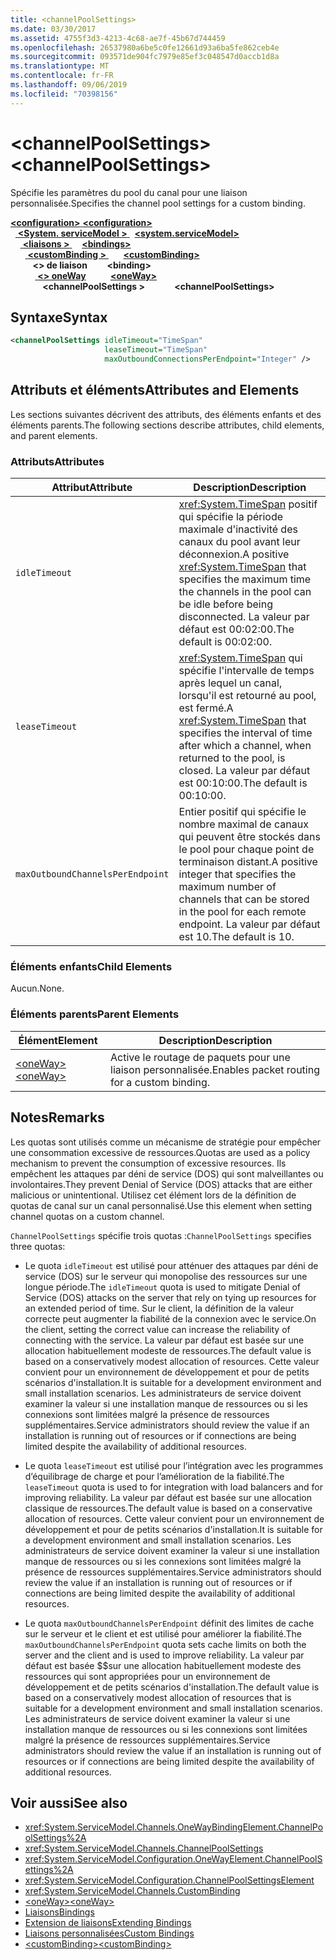 ```yaml
---
title: <channelPoolSettings>
ms.date: 03/30/2017
ms.assetid: 4755f3d3-4213-4c68-ae7f-45b67d744459
ms.openlocfilehash: 26537980a6be5c0fe12661d93a6ba5fe862ceb4e
ms.sourcegitcommit: 093571de904fc7979e85ef3c048547d0accb1d8a
ms.translationtype: MT
ms.contentlocale: fr-FR
ms.lasthandoff: 09/06/2019
ms.locfileid: "70398156"
---
```

# <a name="channelpoolsettings"></a><span data-ttu-id="c0bc2-101">\<channelPoolSettings></span><span class="sxs-lookup"><span data-stu-id="c0bc2-101">\<channelPoolSettings></span></span>
<span data-ttu-id="c0bc2-102">Spécifie les paramètres du pool du canal pour une liaison personnalisée.</span><span class="sxs-lookup"><span data-stu-id="c0bc2-102">Specifies the channel pool settings for a custom binding.</span></span>  
  
<span data-ttu-id="c0bc2-103">[ **\<configuration>** ](../configuration-element.md)</span><span class="sxs-lookup"><span data-stu-id="c0bc2-103">[**\<configuration>**](../configuration-element.md)</span></span>\
<span data-ttu-id="c0bc2-104">&nbsp;&nbsp;[ **\<System. serviceModel >** ](system-servicemodel.md)</span><span class="sxs-lookup"><span data-stu-id="c0bc2-104">&nbsp;&nbsp;[**\<system.serviceModel>**](system-servicemodel.md)</span></span>\
<span data-ttu-id="c0bc2-105">&nbsp;&nbsp;&nbsp;&nbsp;[ **\<liaisons >** ](bindings.md)</span><span class="sxs-lookup"><span data-stu-id="c0bc2-105">&nbsp;&nbsp;&nbsp;&nbsp;[**\<bindings>**](bindings.md)</span></span>\
<span data-ttu-id="c0bc2-106">&nbsp;&nbsp;&nbsp;&nbsp;&nbsp;&nbsp;[ **\<customBinding >** ](custombinding.md)</span><span class="sxs-lookup"><span data-stu-id="c0bc2-106">&nbsp;&nbsp;&nbsp;&nbsp;&nbsp;&nbsp;[**\<customBinding>**](custombinding.md)</span></span>\
<span data-ttu-id="c0bc2-107">&nbsp;&nbsp;&nbsp;&nbsp;&nbsp;&nbsp;&nbsp;&nbsp; **\<> de liaison**</span><span class="sxs-lookup"><span data-stu-id="c0bc2-107">&nbsp;&nbsp;&nbsp;&nbsp;&nbsp;&nbsp;&nbsp;&nbsp;**\<binding>**</span></span>\
<span data-ttu-id="c0bc2-108">&nbsp;&nbsp;&nbsp;&nbsp;&nbsp;&nbsp;&nbsp;&nbsp;&nbsp;&nbsp;[ **\<> oneWay**](oneway.md)</span><span class="sxs-lookup"><span data-stu-id="c0bc2-108">&nbsp;&nbsp;&nbsp;&nbsp;&nbsp;&nbsp;&nbsp;&nbsp;&nbsp;&nbsp;[**\<oneWay>**](oneway.md)</span></span>\
<span data-ttu-id="c0bc2-109">&nbsp;&nbsp;&nbsp;&nbsp;&nbsp;&nbsp;&nbsp;&nbsp;&nbsp;&nbsp;&nbsp;&nbsp; **\<channelPoolSettings >**</span><span class="sxs-lookup"><span data-stu-id="c0bc2-109">&nbsp;&nbsp;&nbsp;&nbsp;&nbsp;&nbsp;&nbsp;&nbsp;&nbsp;&nbsp;&nbsp;&nbsp;**\<channelPoolSettings>**</span></span>  
  
## <a name="syntax"></a><span data-ttu-id="c0bc2-110">Syntaxe</span><span class="sxs-lookup"><span data-stu-id="c0bc2-110">Syntax</span></span>  
  
```xml  
<channelPoolSettings idleTimeout="TimeSpan"
                     leaseTimeout="TimeSpan"
                     maxOutboundConnectionsPerEndpoint="Integer" />
```  
  
## <a name="attributes-and-elements"></a><span data-ttu-id="c0bc2-111">Attributs et éléments</span><span class="sxs-lookup"><span data-stu-id="c0bc2-111">Attributes and Elements</span></span>  
 <span data-ttu-id="c0bc2-112">Les sections suivantes décrivent des attributs, des éléments enfants et des éléments parents.</span><span class="sxs-lookup"><span data-stu-id="c0bc2-112">The following sections describe attributes, child elements, and parent elements.</span></span>  
  
### <a name="attributes"></a><span data-ttu-id="c0bc2-113">Attributs</span><span class="sxs-lookup"><span data-stu-id="c0bc2-113">Attributes</span></span>  
  
|<span data-ttu-id="c0bc2-114">Attribut</span><span class="sxs-lookup"><span data-stu-id="c0bc2-114">Attribute</span></span>|<span data-ttu-id="c0bc2-115">Description</span><span class="sxs-lookup"><span data-stu-id="c0bc2-115">Description</span></span>|  
|---------------|-----------------|  
|`idleTimeout`|<span data-ttu-id="c0bc2-116"><xref:System.TimeSpan> positif qui spécifie la période maximale d'inactivité des canaux du pool avant leur déconnexion.</span><span class="sxs-lookup"><span data-stu-id="c0bc2-116">A positive <xref:System.TimeSpan> that specifies the maximum time the channels in the pool can be idle before being disconnected.</span></span> <span data-ttu-id="c0bc2-117">La valeur par défaut est 00:02:00.</span><span class="sxs-lookup"><span data-stu-id="c0bc2-117">The default is 00:02:00.</span></span>|  
|`leaseTimeout`|<span data-ttu-id="c0bc2-118"><xref:System.TimeSpan> qui spécifie l'intervalle de temps après lequel un canal, lorsqu'il est retourné au pool, est fermé.</span><span class="sxs-lookup"><span data-stu-id="c0bc2-118">A <xref:System.TimeSpan> that specifies the interval of time after which a channel, when returned to the pool, is closed.</span></span> <span data-ttu-id="c0bc2-119">La valeur par défaut est 00:10:00.</span><span class="sxs-lookup"><span data-stu-id="c0bc2-119">The default is 00:10:00.</span></span>|  
|`maxOutboundChannelsPerEndpoint`|<span data-ttu-id="c0bc2-120">Entier positif qui spécifie le nombre maximal de canaux qui peuvent être stockés dans le pool pour chaque point de terminaison distant.</span><span class="sxs-lookup"><span data-stu-id="c0bc2-120">A positive integer that specifies the maximum number of channels that can be stored in the pool for each remote endpoint.</span></span> <span data-ttu-id="c0bc2-121">La valeur par défaut est 10.</span><span class="sxs-lookup"><span data-stu-id="c0bc2-121">The default is 10.</span></span>|  
  
### <a name="child-elements"></a><span data-ttu-id="c0bc2-122">Éléments enfants</span><span class="sxs-lookup"><span data-stu-id="c0bc2-122">Child Elements</span></span>  
 <span data-ttu-id="c0bc2-123">Aucun.</span><span class="sxs-lookup"><span data-stu-id="c0bc2-123">None.</span></span>  
  
### <a name="parent-elements"></a><span data-ttu-id="c0bc2-124">Éléments parents</span><span class="sxs-lookup"><span data-stu-id="c0bc2-124">Parent Elements</span></span>  
  
|<span data-ttu-id="c0bc2-125">Élément</span><span class="sxs-lookup"><span data-stu-id="c0bc2-125">Element</span></span>|<span data-ttu-id="c0bc2-126">Description</span><span class="sxs-lookup"><span data-stu-id="c0bc2-126">Description</span></span>|  
|-------------|-----------------|  
|[<span data-ttu-id="c0bc2-127">\<oneWay></span><span class="sxs-lookup"><span data-stu-id="c0bc2-127">\<oneWay></span></span>](oneway.md)|<span data-ttu-id="c0bc2-128">Active le routage de paquets pour une liaison personnalisée.</span><span class="sxs-lookup"><span data-stu-id="c0bc2-128">Enables packet routing for a custom binding.</span></span>|  
  
## <a name="remarks"></a><span data-ttu-id="c0bc2-129">Notes</span><span class="sxs-lookup"><span data-stu-id="c0bc2-129">Remarks</span></span>  
 <span data-ttu-id="c0bc2-130">Les quotas sont utilisés comme un mécanisme de stratégie pour empêcher une consommation excessive de ressources.</span><span class="sxs-lookup"><span data-stu-id="c0bc2-130">Quotas are used as a policy mechanism to prevent the consumption of excessive resources.</span></span> <span data-ttu-id="c0bc2-131">Ils empêchent les attaques par déni de service (DOS) qui sont malveillantes ou involontaires.</span><span class="sxs-lookup"><span data-stu-id="c0bc2-131">They prevent Denial of Service (DOS) attacks that are either malicious or unintentional.</span></span> <span data-ttu-id="c0bc2-132">Utilisez cet élément lors de la définition de quotas de canal sur un canal personnalisé.</span><span class="sxs-lookup"><span data-stu-id="c0bc2-132">Use this element when setting channel quotas on a custom channel.</span></span>  
  
 <span data-ttu-id="c0bc2-133">`ChannelPoolSettings` spécifie trois quotas :</span><span class="sxs-lookup"><span data-stu-id="c0bc2-133">`ChannelPoolSettings` specifies three quotas:</span></span>  
  
- <span data-ttu-id="c0bc2-134">Le quota `idleTimeout` est utilisé pour atténuer des attaques par déni de service (DOS) sur le serveur qui monopolise des ressources sur une longue période.</span><span class="sxs-lookup"><span data-stu-id="c0bc2-134">The `idleTimeout` quota is used to mitigate Denial of Service (DOS) attacks on the server that rely on tying up resources for an extended period of time.</span></span> <span data-ttu-id="c0bc2-135">Sur le client, la définition de la valeur correcte peut augmenter la fiabilité de la connexion avec le service.</span><span class="sxs-lookup"><span data-stu-id="c0bc2-135">On the client, setting the correct value can increase the reliability of connecting with the service.</span></span> <span data-ttu-id="c0bc2-136">La valeur par défaut est basée sur une allocation habituellement modeste de ressources.</span><span class="sxs-lookup"><span data-stu-id="c0bc2-136">The default value is based on a conservatively modest allocation of resources.</span></span> <span data-ttu-id="c0bc2-137">Cette valeur convient pour un environnement de développement et pour de petits scénarios d'installation.</span><span class="sxs-lookup"><span data-stu-id="c0bc2-137">It is suitable for a development environment and small installation scenarios.</span></span> <span data-ttu-id="c0bc2-138">Les administrateurs de service doivent examiner la valeur si une installation manque de ressources ou si les connexions sont limitées malgré la présence de ressources supplémentaires.</span><span class="sxs-lookup"><span data-stu-id="c0bc2-138">Service administrators should review the value if an installation is running out of resources or if connections are being limited despite the availability of additional resources.</span></span>  
  
- <span data-ttu-id="c0bc2-139">Le quota `leaseTimeout` est utilisé pour l’intégration avec les programmes d’équilibrage de charge et pour l’amélioration de la fiabilité.</span><span class="sxs-lookup"><span data-stu-id="c0bc2-139">The `leaseTimeout` quota is used to for integration with load balancers and for improving reliability.</span></span> <span data-ttu-id="c0bc2-140">La valeur par défaut est basée sur une allocation classique de ressources.</span><span class="sxs-lookup"><span data-stu-id="c0bc2-140">The default value is based on a conservative allocation of resources.</span></span> <span data-ttu-id="c0bc2-141">Cette valeur convient pour un environnement de développement et pour de petits scénarios d'installation.</span><span class="sxs-lookup"><span data-stu-id="c0bc2-141">It is suitable for a development environment and small installation scenarios.</span></span> <span data-ttu-id="c0bc2-142">Les administrateurs de service doivent examiner la valeur si une installation manque de ressources ou si les connexions sont limitées malgré la présence de ressources supplémentaires.</span><span class="sxs-lookup"><span data-stu-id="c0bc2-142">Service administrators should review the value if an installation is running out of resources or if connections are being limited despite the availability of additional resources.</span></span>  
  
- <span data-ttu-id="c0bc2-143">Le quota `maxOutboundChannelsPerEndpoint` définit des limites de cache sur le serveur et le client et est utilisé pour améliorer la fiabilité.</span><span class="sxs-lookup"><span data-stu-id="c0bc2-143">The `maxOutboundChannelsPerEndpoint` quota sets cache limits on both the server and the client and is used to improve reliability.</span></span> <span data-ttu-id="c0bc2-144">La valeur par défaut est basée $$sur une allocation habituellement modeste des ressources qui sont appropriées pour un environnement de développement et de petits scénarios d'installation.</span><span class="sxs-lookup"><span data-stu-id="c0bc2-144">The default value is based on a conservatively modest allocation of resources that is suitable for a development environment and small installation scenarios.</span></span> <span data-ttu-id="c0bc2-145">Les administrateurs de service doivent examiner la valeur si une installation manque de ressources ou si les connexions sont limitées malgré la présence de ressources supplémentaires.</span><span class="sxs-lookup"><span data-stu-id="c0bc2-145">Service administrators should review the value if an installation is running out of resources or if connections are being limited despite the availability of additional resources.</span></span>  
  
## <a name="see-also"></a><span data-ttu-id="c0bc2-146">Voir aussi</span><span class="sxs-lookup"><span data-stu-id="c0bc2-146">See also</span></span>

- <xref:System.ServiceModel.Channels.OneWayBindingElement.ChannelPoolSettings%2A>
- <xref:System.ServiceModel.Channels.ChannelPoolSettings>
- <xref:System.ServiceModel.Configuration.OneWayElement.ChannelPoolSettings%2A>
- <xref:System.ServiceModel.Configuration.ChannelPoolSettingsElement>
- <xref:System.ServiceModel.Channels.CustomBinding>
- [<span data-ttu-id="c0bc2-147">\<oneWay></span><span class="sxs-lookup"><span data-stu-id="c0bc2-147">\<oneWay></span></span>](oneway.md)
- [<span data-ttu-id="c0bc2-148">Liaisons</span><span class="sxs-lookup"><span data-stu-id="c0bc2-148">Bindings</span></span>](../../../wcf/bindings.md)
- [<span data-ttu-id="c0bc2-149">Extension de liaisons</span><span class="sxs-lookup"><span data-stu-id="c0bc2-149">Extending Bindings</span></span>](../../../wcf/extending/extending-bindings.md)
- [<span data-ttu-id="c0bc2-150">Liaisons personnalisées</span><span class="sxs-lookup"><span data-stu-id="c0bc2-150">Custom Bindings</span></span>](../../../wcf/extending/custom-bindings.md)
- [<span data-ttu-id="c0bc2-151">\<customBinding></span><span class="sxs-lookup"><span data-stu-id="c0bc2-151">\<customBinding></span></span>](custombinding.md)
